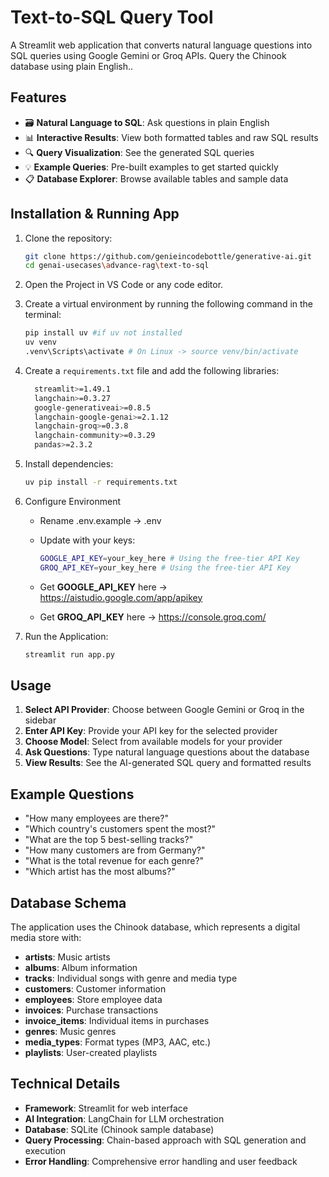 # Text-to-SQL Query Tool

A Streamlit web application that converts natural language questions into SQL queries using Google Gemini or Groq APIs. Query the Chinook database using plain English..

## Features

- 🗃️ **Natural Language to SQL**: Ask questions in plain English
- 📊 **Interactive Results**: View both formatted tables and raw SQL results
- 🔍 **Query Visualization**: See the generated SQL queries
- 💡 **Example Queries**: Pre-built examples to get started quickly
- 📋 **Database Explorer**: Browse available tables and sample data

## Installation & Running App

   1. Clone the repository:

      ```bash
      git clone https://github.com/genieincodebottle/generative-ai.git
      cd genai-usecases\advance-rag\text-to-sql
      ```
   2. Open the Project in VS Code or any code editor.
   3. Create a virtual environment by running the following command in the terminal:
   
      ```bash
      pip install uv #if uv not installed
      uv venv
      .venv\Scripts\activate # On Linux -> source venv/bin/activate
      ```
   4. Create a `requirements.txt` file and add the following libraries:
      
      ```bash
        streamlit>=1.49.1
        langchain>=0.3.27
        google-generativeai>=0.8.5
        langchain-google-genai>=2.1.12
        langchain-groq>=0.3.8
        langchain-community>=0.3.29
        pandas>=2.3.2
      ```
   5. Install dependencies:
      
      ```bash
      uv pip install -r requirements.txt
      ```
   6. Configure Environment
      * Rename .env.example → .env
      * Update with your keys:

         ```bash
         GOOGLE_API_KEY=your_key_here # Using the free-tier API Key
         GROQ_API_KEY=your_key_here # Using the free-tier API Key
         ```
      * Get **GOOGLE_API_KEY** here -> https://aistudio.google.com/app/apikey
      * Get **GROQ_API_KEY** here -> https://console.groq.com/

   7. Run the Application:

      ```bash
      streamlit run app.py
      ```

## Usage

1. **Select API Provider**: Choose between Google Gemini or Groq in the sidebar
2. **Enter API Key**: Provide your API key for the selected provider
3. **Choose Model**: Select from available models for your provider
4. **Ask Questions**: Type natural language questions about the database
5. **View Results**: See the AI-generated SQL query and formatted results

## Example Questions

- "How many employees are there?"
- "Which country's customers spent the most?"
- "What are the top 5 best-selling tracks?"
- "How many customers are from Germany?"
- "What is the total revenue for each genre?"
- "Which artist has the most albums?"

## Database Schema

The application uses the Chinook database, which represents a digital media store with:

- **artists**: Music artists
- **albums**: Album information
- **tracks**: Individual songs with genre and media type
- **customers**: Customer information
- **employees**: Store employee data
- **invoices**: Purchase transactions
- **invoice_items**: Individual items in purchases
- **genres**: Music genres
- **media_types**: Format types (MP3, AAC, etc.)
- **playlists**: User-created playlists

## Technical Details

- **Framework**: Streamlit for web interface
- **AI Integration**: LangChain for LLM orchestration
- **Database**: SQLite (Chinook sample database)
- **Query Processing**: Chain-based approach with SQL generation and execution
- **Error Handling**: Comprehensive error handling and user feedback